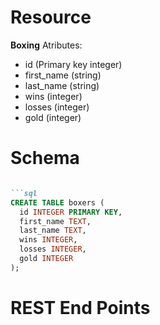 # Resource
**Boxing**
Atributes:
- id (Primary key integer)
- first_name (string)
- last_name (string)
- wins (integer)
- losses (integer)
- gold (integer)

# Schema
```md

```sql
CREATE TABLE boxers (
  id INTEGER PRIMARY KEY,
  first_name TEXT,
  last_name TEXT,
  wins INTEGER,
  losses INTEGER,
  gold INTEGER
);

```
# REST End Points
